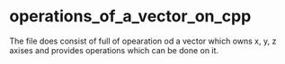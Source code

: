 # operations_of_a_vector_on_cpp

The file does consist of full of opearation od a vector which owns x, y, z axises and provides operations which can be done on it. 
